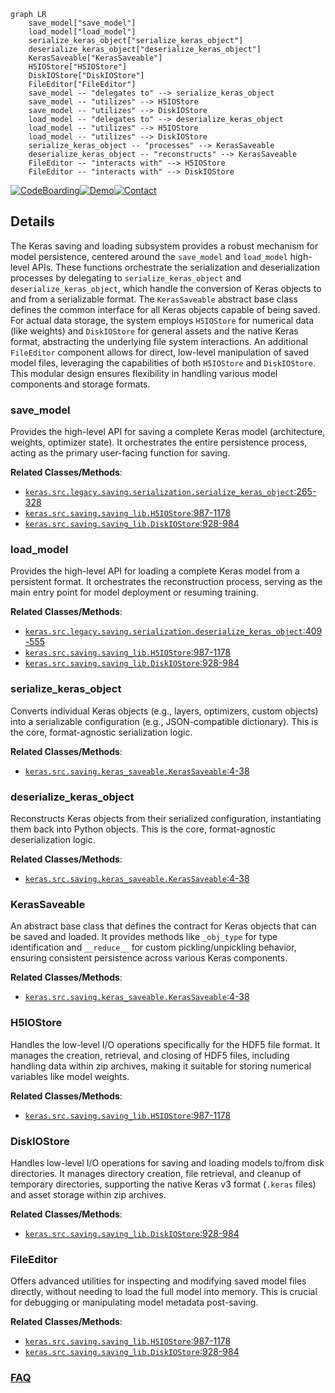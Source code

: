 ```mermaid
graph LR
    save_model["save_model"]
    load_model["load_model"]
    serialize_keras_object["serialize_keras_object"]
    deserialize_keras_object["deserialize_keras_object"]
    KerasSaveable["KerasSaveable"]
    H5IOStore["H5IOStore"]
    DiskIOStore["DiskIOStore"]
    FileEditor["FileEditor"]
    save_model -- "delegates to" --> serialize_keras_object
    save_model -- "utilizes" --> H5IOStore
    save_model -- "utilizes" --> DiskIOStore
    load_model -- "delegates to" --> deserialize_keras_object
    load_model -- "utilizes" --> H5IOStore
    load_model -- "utilizes" --> DiskIOStore
    serialize_keras_object -- "processes" --> KerasSaveable
    deserialize_keras_object -- "reconstructs" --> KerasSaveable
    FileEditor -- "interacts with" --> H5IOStore
    FileEditor -- "interacts with" --> DiskIOStore
```

[![CodeBoarding](https://img.shields.io/badge/Generated%20by-CodeBoarding-9cf?style=flat-square)](https://github.com/CodeBoarding/GeneratedOnBoardings)[![Demo](https://img.shields.io/badge/Try%20our-Demo-blue?style=flat-square)](https://www.codeboarding.org/demo)[![Contact](https://img.shields.io/badge/Contact%20us%20-%20contact@codeboarding.org-lightgrey?style=flat-square)](mailto:contact@codeboarding.org)

## Details

The Keras saving and loading subsystem provides a robust mechanism for model persistence, centered around the `save_model` and `load_model` high-level APIs. These functions orchestrate the serialization and deserialization processes by delegating to `serialize_keras_object` and `deserialize_keras_object`, which handle the conversion of Keras objects to and from a serializable format. The `KerasSaveable` abstract base class defines the common interface for all Keras objects capable of being saved. For actual data storage, the system employs `H5IOStore` for numerical data (like weights) and `DiskIOStore` for general assets and the native Keras format, abstracting the underlying file system interactions. An additional `FileEditor` component allows for direct, low-level manipulation of saved model files, leveraging the capabilities of both `H5IOStore` and `DiskIOStore`. This modular design ensures flexibility in handling various model components and storage formats.

### save_model
Provides the high-level API for saving a complete Keras model (architecture, weights, optimizer state). It orchestrates the entire persistence process, acting as the primary user-facing function for saving.


**Related Classes/Methods**:

- <a href="https://github.com/keras-team/keras/blob/master/keras/src/legacy/saving/serialization.py#L265-L328" target="_blank" rel="noopener noreferrer">`keras.src.legacy.saving.serialization.serialize_keras_object`:265-328</a>
- <a href="https://github.com/keras-team/keras/blob/master/keras/src/saving/saving_lib.py#L987-L1178" target="_blank" rel="noopener noreferrer">`keras.src.saving.saving_lib.H5IOStore`:987-1178</a>
- <a href="https://github.com/keras-team/keras/blob/master/keras/src/saving/saving_lib.py#L928-L984" target="_blank" rel="noopener noreferrer">`keras.src.saving.saving_lib.DiskIOStore`:928-984</a>


### load_model
Provides the high-level API for loading a complete Keras model from a persistent format. It orchestrates the reconstruction process, serving as the main entry point for model deployment or resuming training.


**Related Classes/Methods**:

- <a href="https://github.com/keras-team/keras/blob/master/keras/src/legacy/saving/serialization.py#L409-L555" target="_blank" rel="noopener noreferrer">`keras.src.legacy.saving.serialization.deserialize_keras_object`:409-555</a>
- <a href="https://github.com/keras-team/keras/blob/master/keras/src/saving/saving_lib.py#L987-L1178" target="_blank" rel="noopener noreferrer">`keras.src.saving.saving_lib.H5IOStore`:987-1178</a>
- <a href="https://github.com/keras-team/keras/blob/master/keras/src/saving/saving_lib.py#L928-L984" target="_blank" rel="noopener noreferrer">`keras.src.saving.saving_lib.DiskIOStore`:928-984</a>


### serialize_keras_object
Converts individual Keras objects (e.g., layers, optimizers, custom objects) into a serializable configuration (e.g., JSON-compatible dictionary). This is the core, format-agnostic serialization logic.


**Related Classes/Methods**:

- <a href="https://github.com/keras-team/keras/blob/master/keras/src/saving/keras_saveable.py#L4-L38" target="_blank" rel="noopener noreferrer">`keras.src.saving.keras_saveable.KerasSaveable`:4-38</a>


### deserialize_keras_object
Reconstructs Keras objects from their serialized configuration, instantiating them back into Python objects. This is the core, format-agnostic deserialization logic.


**Related Classes/Methods**:

- <a href="https://github.com/keras-team/keras/blob/master/keras/src/saving/keras_saveable.py#L4-L38" target="_blank" rel="noopener noreferrer">`keras.src.saving.keras_saveable.KerasSaveable`:4-38</a>


### KerasSaveable
An abstract base class that defines the contract for Keras objects that can be saved and loaded. It provides methods like `_obj_type` for type identification and `__reduce__` for custom pickling/unpickling behavior, ensuring consistent persistence across various Keras components.


**Related Classes/Methods**:

- <a href="https://github.com/keras-team/keras/blob/master/keras/src/saving/keras_saveable.py#L4-L38" target="_blank" rel="noopener noreferrer">`keras.src.saving.keras_saveable.KerasSaveable`:4-38</a>


### H5IOStore
Handles the low-level I/O operations specifically for the HDF5 file format. It manages the creation, retrieval, and closing of HDF5 files, including handling data within zip archives, making it suitable for storing numerical variables like model weights.


**Related Classes/Methods**:

- <a href="https://github.com/keras-team/keras/blob/master/keras/src/saving/saving_lib.py#L987-L1178" target="_blank" rel="noopener noreferrer">`keras.src.saving.saving_lib.H5IOStore`:987-1178</a>


### DiskIOStore
Handles low-level I/O operations for saving and loading models to/from disk directories. It manages directory creation, file retrieval, and cleanup of temporary directories, supporting the native Keras v3 format (`.keras` files) and asset storage within zip archives.


**Related Classes/Methods**:

- <a href="https://github.com/keras-team/keras/blob/master/keras/src/saving/saving_lib.py#L928-L984" target="_blank" rel="noopener noreferrer">`keras.src.saving.saving_lib.DiskIOStore`:928-984</a>


### FileEditor
Offers advanced utilities for inspecting and modifying saved model files directly, without needing to load the full model into memory. This is crucial for debugging or manipulating model metadata post-saving.


**Related Classes/Methods**:

- <a href="https://github.com/keras-team/keras/blob/master/keras/src/saving/saving_lib.py#L987-L1178" target="_blank" rel="noopener noreferrer">`keras.src.saving.saving_lib.H5IOStore`:987-1178</a>
- <a href="https://github.com/keras-team/keras/blob/master/keras/src/saving/saving_lib.py#L928-L984" target="_blank" rel="noopener noreferrer">`keras.src.saving.saving_lib.DiskIOStore`:928-984</a>




### [FAQ](https://github.com/CodeBoarding/GeneratedOnBoardings/tree/main?tab=readme-ov-file#faq)